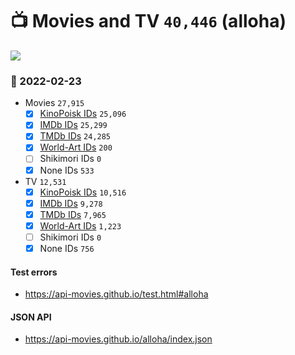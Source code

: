 # :tv: Movies and TV `40,446` (alloha)

<a href="https://API-Movies.github.io"><img src="https://API-Movies.github.io/banner.png?cache"></a>

### :date: 2022-02-23
- Movies `27,915`
  - [x] <a href="https://API-Movies.github.io/alloha/movie_kinopoisk_ids.json">KinoPoisk IDs</a> `25,096`
  - [x] <a href="https://API-Movies.github.io/alloha/movie_imdb_ids.json">IMDb IDs</a> `25,299`
  - [x] <a href="https://API-Movies.github.io/alloha/movie_tmdb_ids.json">TMDb IDs</a> `24,285`
  - [x] <a href="https://API-Movies.github.io/alloha/movie_world_art_ids.json">World-Art IDs</a> `200`
  - [ ] Shikimori IDs `0`
  - [x] None IDs `533`
- TV `12,531`
  - [x] <a href="https://API-Movies.github.io/alloha/tv_kinopoisk_ids.json">KinoPoisk IDs</a> `10,516`
  - [x] <a href="https://API-Movies.github.io/alloha/tv_imdb_ids.json">IMDb IDs</a> `9,278`
  - [x] <a href="https://API-Movies.github.io/alloha/tv_tmdb_ids.json">TMDb IDs</a> `7,965`
  - [x] <a href="https://API-Movies.github.io/alloha/tv_world_art_ids.json">World-Art IDs</a> `1,223`
  - [ ] Shikimori IDs `0`
  - [x] None IDs `756`
#### Test errors
- <a href='https://api-movies.github.io/test.html#alloha'>https://api-movies.github.io/test.html#alloha</a>
#### JSON API
- <a href='https://api-movies.github.io/alloha/index.json'>https://api-movies.github.io/alloha/index.json</a>
